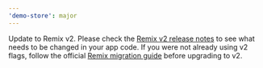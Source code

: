 ```yaml
---
'demo-store': major
---
```


Update to Remix v2. Please check the [Remix v2 release notes](https://github.com/remix-run/remix/releases/tag/remix%402.0.0) to see what needs to be changed in your app code.
If you were not already using v2 flags, follow the official [Remix migration guide](https://remix.run/docs/en/main/start/v2) before upgrading to v2.
